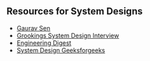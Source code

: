 ## Resources for System Designs 

<ul>
<li><a href="https://www.youtube.com/watch?v=SmIyIHIYtSY&list=PLMCXHnjXnTnvo6alSjVkgxV-VH6EPyvoX">Gaurav Sen</a></li>
<li><a href="https://www.designgurus.io/course/grokking-the-system-design-interview?utm_source=goog_ad_ind&utm_medium=txt_ad&utm_campaign=Perf_Max_SD_Ind&gclid=Cj0KCQjwtamlBhD3ARIsAARoaExFwlZt9IYa-rH_l73mmKJJUXKNQnIe8AUlCvA6qu7iBcjHUNhMqWUaAsfoEALw_wcB">
  Grookings System Design Interview</a></li>
<li><a href="https://www.youtube.com/watch?v=43-X22tdxiI&list=PLA3GkZPtsafZdyC5iucNM_uhqGJ5yFNUM">Engineering Digest</a></li>
<li><a href="https://www.geeksforgeeks.org/what-is-system-design-learn-system-design/">System Design Geeksforgeeks</a></li>

</ul>
